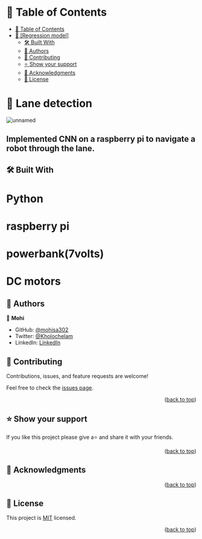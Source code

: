 
<a name="readme-top"></a>

# 📗 Table of Contents

- [📗 Table of Contents](#-table-of-contents)
- [📖 \[Regression model\] ](#-recipe-app-)
  - [🛠 Built With ](#-built-with-)
  - [👥 Authors ](#-authors-)
  - [🤝 Contributing ](#-contributing-)
  - [⭐️ Show your support ](#️-show-your-support-)
  - [🙏 Acknowledgments ](#-acknowledgments-)
  - [📝 License ](#-license-)

<!-- PROJECT DESCRIPTION -->

# 📖 Lane detection <a name="about-project"></a>
![unnamed](https://github.com/mohisa302/Lane-detection/assets/96848068/3a5f8320-99e3-47e1-a48e-15d11a08319f)

## Implemented CNN on a raspberry pi to navigate a robot through the lane.

## 🛠 Built With <a name="built-with"></a>

# Python
# raspberry pi
# powerbank(7volts)
# DC motors
<!-- Features -->

## 👥 Authors <a name="authors"></a>

👤 **Mohi**

- GitHub: [@mohisa302](https://github.com/mohisa302)
- Twitter: [@Kholochelam](https://twitter.com/Kholochelam)
- LinkedIn: [LinkedIn](https://linkedin.com/in/mohadese-sadeghi-692551199/)

<!-- FUTURE FEATURES -->

## 🤝 Contributing <a name="contributing"></a>

Contributions, issues, and feature requests are welcome!

Feel free to check the [issues page](https://github.com/Rachelwebdev/recipe-app/issues).

<p align="right">(<a href="#readme-top">back to top</a>)</p>

<!-- SUPPORT -->

## ⭐️ Show your support <a name="support"></a>

If you like this project please give a⭐️ and share it with your friends.

<p align="right">(<a href="#readme-top">back to top</a>)</p>

<!-- ACKNOWLEDGEMENTS -->

## 🙏 Acknowledgments <a name="acknowledgements"></a>

<p align="right">(<a href="#readme-top">back to top</a>)</p>

<!-- LICENSE -->

## 📝 License <a name="license"></a>

This project is [MIT](https://github.com/Rachelwebdev/recipe-app/blob/develop/LICENSE) licensed.

<p align="right">(<a href="#readme-top">back to top</a>)</p>
